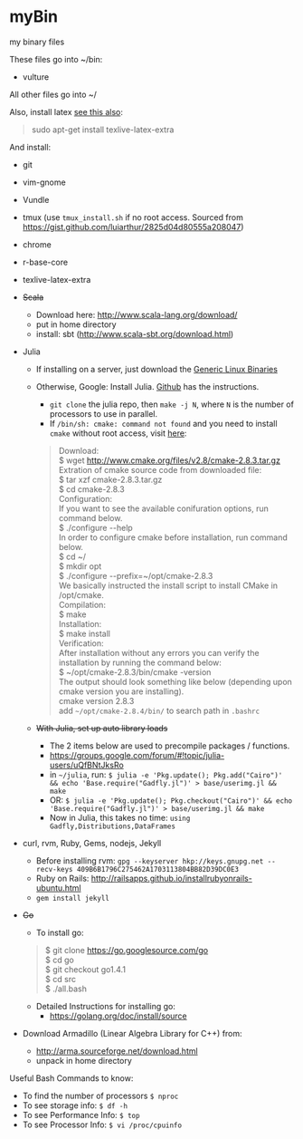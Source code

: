 # myBin
my binary files

These files go into ~/bin:
- vulture

All other files go into ~/

Also, install latex [see this also](http://tex.stackexchange.com/questions/106113/is-there-any-way-to-have-a-latex-compiler-on-a-mac-without-root-access):
> sudo apt-get install texlive-latex-extra

And install:
- git
- vim-gnome
- Vundle
- tmux (use `tmux_install.sh` if no root access. Sourced from https://gist.github.com/luiarthur/2825d04d80555a208047)
- chrome
- r-base-core
- texlive-latex-extra
- ~~Scala~~
    - Download here: http://www.scala-lang.org/download/
    - put in home directory 
    - install: sbt (http://www.scala-sbt.org/download.html)
- Julia
    - If installing on a server, just download the [Generic Linux Binaries](http://julialang.org/downloads/)
    - Otherwise, Google: Install Julia. [Github](https://github.com/JuliaLang/julia) has the instructions. 
        - `git clone` the julia repo, then `make -j N`, where `N` is the number of processors to use in parallel.
        - If `/bin/sh: cmake: command not found` and you need to install `cmake` without root access, visit [here](http://geeksww.com/tutorials/operating_systems/linux/installation/downloading_compiling_and_installing_cmake_on_linux.php): 

        > Download:  
        > $ wget http://www.cmake.org/files/v2.8/cmake-2.8.3.tar.gz  
        > Extration of cmake source code from downloaded file:  
        > $ tar xzf cmake-2.8.3.tar.gz  
        > $ cd cmake-2.8.3  
        > Configuration:  
        > If you want to see the available conifuration options, run command below.  
        > $ ./configure --help  
        > In order to configure cmake before installation, run command below.  
        > $ cd ~/  
        > $ mkdir opt  
        > $ ./configure --prefix=~/opt/cmake-2.8.3  
        > We basically instructed the install script to install CMake in /opt/cmake.  
        > Compilation:  
        > $ make  
        > Installation:  
        > $ make install  
        > Verification:  
        > After installation without any errors you can verify the installation by running the command below:  
        > $ ~/opt/cmake-2.8.3/bin/cmake -version  
        > The output should look something like below (depending upon cmake version you are installing).  
        > cmake version 2.8.3  
        > add `~/opt/cmake-2.8.4/bin/` to search path in `.bashrc`
        
    - ~~With Julia, set up auto library loads~~
      - The 2 items below are used to precompile packages / functions.
      - https://groups.google.com/forum/#!topic/julia-users/uQfBNtJksRo
      - in `~/julia`, run: `$ julia -e 'Pkg.update(); Pkg.add("Cairo")' && echo 'Base.require("Gadfly.jl")' > base/userimg.jl && make`
      - OR: `$ julia -e 'Pkg.update(); Pkg.checkout("Cairo")' && echo 'Base.require("Gadfly.jl")' > base/userimg.jl && make`
      - Now in Julia, this takes no time: `using Gadfly,Distributions,DataFrames`
- curl, rvm, Ruby, Gems, nodejs, Jekyll
    - Before installing rvm: `gpg --keyserver hkp://keys.gnupg.net --recv-keys 409B6B1796C275462A1703113804BB82D39DC0E3`
    - Ruby on Rails: http://railsapps.github.io/installrubyonrails-ubuntu.html
    - `gem install jekyll`
- ~~Go~~
    - To install go:
    
    > $ git clone https://go.googlesource.com/go  
    > $ cd go  
    > $ git checkout go1.4.1  
    > $ cd src  
    > $ ./all.bash  

    - Detailed Instructions for installing go:
        - https://golang.org/doc/install/source 
- Download Armadillo (Linear Algebra Library for C++) from:
    - http://arma.sourceforge.net/download.html
    - unpack in home directory


Useful Bash Commands to know:

- To find the number of processors
    `$ nproc`
- To see storage info:
    `$ df -h`
- To see Performance Info:
    `$ top`
- To see Processor Info:
    `$ vi /proc/cpuinfo`
